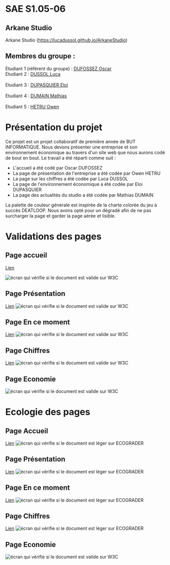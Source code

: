 # SAE S1.05-06

## Arkane Studio    

Arkane Studio (https://lucadussol.github.io/ArkaneStudio)

## Membres du groupe :
Etudiant 1 (référent du groupe) : [DUFOSSEZ Oscar](mailto:odufosse@edu.univ-fcomte.fr?subject=SAE_1_05_06)<br> 
Etudiant 2 : [DUSSOL Luca](ldussol@edu.univ-fcomte.fr?subject=SAE_1_05_06)<br>    
Etudiant 3 : [DUPASQUIER Eloi](edupasqu@edu.univ-fcomte.fr?subject=SAE_1_05_06)<br>  
Etudiant 4 : [DUMAIN Mathias](mdumain@edu.univ-fcomte.fr?subject=SAE_1_05_06)<br>   
Etudiant 5 : [HETRU Owen](ohetru@edu.univ-fcomte.fr?subject=SAE_1_05_06)<br>  

# Présentation du projet

Ce projet est un projet collaboratif de première année de BUT INFORMATIQUE. Nous devons présenter une entreprise
et son environnement économique au travers d'un site web que nous aurons codé de bout en bout.
Le travail a été réparti comme suit :
- L'accueil a été codé par Oscar DUFOSSEZ
- La page de présentation de l'entreprise a été codée par Owen HETRU
- La page sur les chiffres a été codée par Luca DUSSOL
- La page de l'environnement économique a été codée par Eloi DUPASQUIER
- La page des actualités du studio a été codée par Mathias DUMAIN

La palette de couleur générale est inspirée de la charte colorée du jeu à succès DEATLOOP. Nous avons opté pour un dégradé afin de ne pas surcharger 
la page et garder la page aérée et lisible.

# Validations des pages
## Page accueil
[Lien](https://validator.w3.org/nu/?doc=https%3A%2F%2Flucadussol.github.io%2FArkaneStudio%2F)

![écran qui vérifie si le document est valide sur W3C](doc/Validation_W3C_index.png)

## Page Présentation
[Lien](https://validator.w3.org/nu/?doc=https%3A%2F%2Flucadussol.github.io%2FArkaneStudio%2FPagePresentation)
![écran qui vérifie si le document est valide sur W3C](doc/W3CPresentation.png)

## Page En ce moment
[Lien](https://validator.w3.org/nu/?doc=https%3A%2F%2Flucadussol.github.io%2FArkaneStudio%2FPageEnCeMoment.html)
![écran qui vérifie si le document est valide sur W3C](doc/W3CMoment.png)

## Page Chiffres
[Lien](https://validator.w3.org/nu/?doc=https%3A%2F%2Flucadussol.github.io%2FArkaneStudio%2FPageChiffre)
![écran qui vérifie si le document est valide sur W3C](doc/W3C_Page_Chiffre.png)

## Page Economie
![écran qui vérifie si le document est valide sur W3C](doc/W3C_Economie.png)

# Ecologie des pages
## Page Accueil
[Lien](https://ecograder.com/report/mgrc1CAFqxQccJiTLSP8rCPz)
![écran qui vérifie si le document est léger sur ECOGRADER](doc/Eco_index.png)

## Page Présentation
[Lien](https://ecograder.com/report/rf7WlhITihUK6aPwwV77uSq2)
![écran qui vérifie si le document est léger sur ECOGRADER](doc/EcoPresentation.png)

## Page En ce moment
[Lien](https://www.websitecarbon.com/website/lucadussol-github-io-arkanestudio-pageencemoment-html/)
![écran qui vérifie si le document est léger sur ECOGRADER](doc/EcoloMoment.png)

## Page Chiffres
[Lien](https://ecograder.com/report/OhjHjsSwBq6WxKB4bDS9nLym)
![écran qui vérifie si le document est léger sur ECOGRADER](doc/Ecologie_Page_Chiffre.png)

## Page Economie
![écran qui vérifie si le document est valide sur W3C](doc/EcoEconomie.png)
